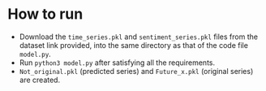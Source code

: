 # How to run

- Download the `time_series.pkl` and `sentiment_series.pkl` files from the dataset link provided, into the same directory as that of the code file `model.py`.
- Run `python3 model.py` after satisfying all the requirements.
- `Not_original.pkl` (predicted series) and `Future_x.pkl` (original series) are created.
